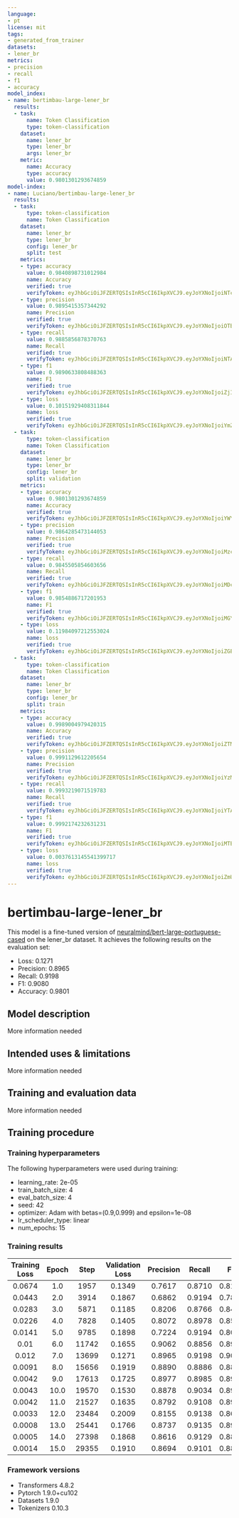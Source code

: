 ```yaml
---
language:
- pt
license: mit
tags:
- generated_from_trainer
datasets:
- lener_br
metrics:
- precision
- recall
- f1
- accuracy
model_index:
- name: bertimbau-large-lener_br
  results:
  - task:
      name: Token Classification
      type: token-classification
    dataset:
      name: lener_br
      type: lener_br
      args: lener_br
    metric:
      name: Accuracy
      type: accuracy
      value: 0.9801301293674859
model-index:
- name: Luciano/bertimbau-large-lener_br
  results:
  - task:
      type: token-classification
      name: Token Classification
    dataset:
      name: lener_br
      type: lener_br
      config: lener_br
      split: test
    metrics:
    - type: accuracy
      value: 0.9840898731012984
      name: Accuracy
      verified: true
      verifyToken: eyJhbGciOiJFZERTQSIsInR5cCI6IkpXVCJ9.eyJoYXNoIjoiNTcwYjYxOGIzOGEwNjc4NzdkZjJjNGJhYTkzOTY4NmM5MWU0YjIxN2EwNmI4M2E0ZDkwYjUzYTk1NzYwOWYwNyIsInZlcnNpb24iOjF9.AZ4Xkl2_oUMeUxmB-Me7pdDwvQj6Y-6W2KvH6_5mkKuVnT551ffAtBbj8H9ruDvqE4aTlIT0eqrkgHUgcHP1Bg
    - type: precision
      value: 0.9895415357344292
      name: Precision
      verified: true
      verifyToken: eyJhbGciOiJFZERTQSIsInR5cCI6IkpXVCJ9.eyJoYXNoIjoiOTBhMjRmNDZlMGRiZDJhNjg0ZWVhNzQzMzYzMTQ4MDY2ODEwNzcwYTgwYmEyZDExZmI0OWQ0N2Q5NzdjZDM2OCIsInZlcnNpb24iOjF9.50xubvWSuT0EDjsj-Ox0dFvsmsFQhCDojB15PzynBJBd2PsLOG2eKqWdFYV1iXNnOTum3xCFGKKSE8dvyK6GBQ
    - type: recall
      value: 0.9885856878370763
      name: Recall
      verified: true
      verifyToken: eyJhbGciOiJFZERTQSIsInR5cCI6IkpXVCJ9.eyJoYXNoIjoiNTA4NzRkMzIwYzdhNmRlODg1YjI3MzA5NmQ5Yjk3NzMzZmQ4MDJjMWRlYzQ1NWNkZjA0MGQ2OTBiMWVlYjdiOCIsInZlcnNpb24iOjF9.5L9WHAEZIiM_rXqIu2kEVU-7Hed3oEi5IO_ulcEDJO-r4KQVXS9X4Rat5FSAjdWSRV_vnvM9Nc7LiOh738WzBA
    - type: f1
      value: 0.9890633808488363
      name: F1
      verified: true
      verifyToken: eyJhbGciOiJFZERTQSIsInR5cCI6IkpXVCJ9.eyJoYXNoIjoiZjIzYzllZWFjZmExN2Q2NDM4ZWY3YjMxZDNiZWFjNzU0ODcwYTBkNTU0ZWExYzM3YjI2MjQ4MTMxOTM5ODdhMyIsInZlcnNpb24iOjF9.tTxenqEcrfQMSbo53mewRPc4oDectJEKfzZyj_mChtQ-K41miMd1n_gNCT-zdT3u1wb5cc7nwgP-Mggo4Q6MAQ
    - type: loss
      value: 0.10151929408311844
      name: loss
      verified: true
      verifyToken: eyJhbGciOiJFZERTQSIsInR5cCI6IkpXVCJ9.eyJoYXNoIjoiYmZkM2YzZmJmOGY0MDI0YzI0ZGQyYWM0YTU1YWQ3NDI3M2UxZjU3NjM0MzljODMwMTAyYzU4YWNmZTRhNGM3ZSIsInZlcnNpb24iOjF9.dF2SD2-HEHepUpbmgrndTM42MQ1mtMuuTgwqyv0cO_ZHlqRRQfyZtgLMlf8_5DwpPRKw_F3wwXLRETbL-5LJCw
  - task:
      type: token-classification
      name: Token Classification
    dataset:
      name: lener_br
      type: lener_br
      config: lener_br
      split: validation
    metrics:
    - type: accuracy
      value: 0.9801301293674859
      name: Accuracy
      verified: true
      verifyToken: eyJhbGciOiJFZERTQSIsInR5cCI6IkpXVCJ9.eyJoYXNoIjoiYWY1M2Q5YzIxYzQ3NTU5YzQyMjUwNWY3MWNkMjJlMGM2YzkwMTdhZGM3NmYxZmVjZDc1N2NkMjBhNDEwMzIyOCIsInZlcnNpb24iOjF9.Mtp2ZBdksTfCQJEFiyLt4pILPH7RE8CXodYNcL8ydc7lTTwn5PiGdnglA7GJcd9HqxOU8UsVyaGzxFkjZGkGDw
    - type: precision
      value: 0.9864285473144053
      name: Precision
      verified: true
      verifyToken: eyJhbGciOiJFZERTQSIsInR5cCI6IkpXVCJ9.eyJoYXNoIjoiMzc1M2NjNTFhNjZiNDU5NzQyZDYzOWViNGFhNzdlMGU4ODNhNDMxMWE1ZjIwZGIzOTIxNDAxZDcwNDM2MGNjYiIsInZlcnNpb24iOjF9.59674wBNKLrL5DC1vfPdEzpCiXRnhilpvnylmzkvLmBrJrZdy-rTP4AXir62BoUEyEZ6zMPRRNOYI9fduwfnBQ
    - type: recall
      value: 0.9845505854603656
      name: Recall
      verified: true
      verifyToken: eyJhbGciOiJFZERTQSIsInR5cCI6IkpXVCJ9.eyJoYXNoIjoiMDc4YjVlYmQ1ZjllNzU3M2ZkN2QxNzI1MGZhMzhkMDNmMjNjODM3NGMzYzY2OGM1NGJmMDA4ZGUwM2RkMGY5MyIsInZlcnNpb24iOjF9.tYvf8mJ0XUmH3mZ0NIMdrXY5a93-2H9u5Ak6heCMBpmHhvgL8k_9y25cRmLeWoh9apsCIS6lQDpHlsJBXdhGDg
    - type: f1
      value: 0.9854886717201953
      name: F1
      verified: true
      verifyToken: eyJhbGciOiJFZERTQSIsInR5cCI6IkpXVCJ9.eyJoYXNoIjoiMGY4YmJjYzkyNzU1ZDQ3MWFmZTY4MWU1OTg4NTRmOTIwM2I3NzdkYWI2YmNlYjdjODQyMmE2N2M5MDQ5MDEyYiIsInZlcnNpb24iOjF9.FxRrhWWfyA-oIXb5zzHO3-VboU6iFcnRc_kVPgLaOcyk8p5jIfV-egDHrql6e-h-6iS8xTDFV8fxIoq-kboRDQ
    - type: loss
      value: 0.11984097212553024
      name: loss
      verified: true
      verifyToken: eyJhbGciOiJFZERTQSIsInR5cCI6IkpXVCJ9.eyJoYXNoIjoiZGE2NzM4MjE1MmU1ZTU4ZTU1NjAyYzk2YzdlNTUxOTAyZjdiMTkxYmZlMzExYmUwOTRhMTA3NzcwYWM2NzgxMiIsInZlcnNpb24iOjF9.PAlnc-tkJ7DEp9-qIR7KpYK9Yzy-umlhwKMH8bq1p-Gxf5pSIL_AtG8eP-JrbH71pJLYaBxSeeRHXWhIT-jBBA
  - task:
      type: token-classification
      name: Token Classification
    dataset:
      name: lener_br
      type: lener_br
      config: lener_br
      split: train
    metrics:
    - type: accuracy
      value: 0.9989004979420315
      name: Accuracy
      verified: true
      verifyToken: eyJhbGciOiJFZERTQSIsInR5cCI6IkpXVCJ9.eyJoYXNoIjoiZTMwYWI4ZDdiZmNkYWYzNDNhZWI4MmNhNDE5MjRmMjRjYTZjYjI1YTllMzMyMDMxMTBmN2YwN2QxMmE3Y2ViYyIsInZlcnNpb24iOjF9.yihlFpU8AYKMsa4f_7P2J-JYifENGVm0nXGwKcvOV_axvv-Gj-Q-E93j0sHnb3TXTpTlJBgQ0ckBDh4Sohq3AQ
    - type: precision
      value: 0.9991129612205654
      name: Precision
      verified: true
      verifyToken: eyJhbGciOiJFZERTQSIsInR5cCI6IkpXVCJ9.eyJoYXNoIjoiYzM3MTQ3ODU3MzBiY2RmNGVhMmQ2YTUzODlkZTk1M2EyOGU4Y2I5ZDI0ZGI5YWQ1YWQ4NDE2NGI1ZjYxNTM1YSIsInZlcnNpb24iOjF9.nnTSkmuvHdYFhXUofIEtjIaEveJCBlMrlmwSwRLojcXYvoaZWNFkWI8wSkQP0iDdDhKuEaZYkRc4kJ-Xd4_TCw
    - type: recall
      value: 0.9993219071519783
      name: Recall
      verified: true
      verifyToken: eyJhbGciOiJFZERTQSIsInR5cCI6IkpXVCJ9.eyJoYXNoIjoiYTA1NGMzOGMwMWQ3Yzk0ZmY4YmYxZjVjODQwMDA1ZjgxNjQ2Y2IxMmIxYWJjOTJhOGQ2NjRlOTRjOTkzYjkwMyIsInZlcnNpb24iOjF9.2YuShB7RWqO6WeR9RCePUcDPv-Ho-6pYeFXmmnnYmW88BRN5jHSrJTWPXMxigVRPBHjU5LlE8j2EK3-IsNviCQ
    - type: f1
      value: 0.9992174232631231
      name: F1
      verified: true
      verifyToken: eyJhbGciOiJFZERTQSIsInR5cCI6IkpXVCJ9.eyJoYXNoIjoiMTE2YmMzMTI3MzQ5MTRmZGQ3NTdhODc3ZGI0MjIyOWMzZTc1MGQ4ZjVkY2JhYjYyM2I1NmI2MWI1OTZkYjViMyIsInZlcnNpb24iOjF9.TJkpCVwoTHFSwD8ckgn1dvD-H5HscuFmtsjEFYNVDZPnfm2PN7b45vZxNvWiK7L6ZVFW2fXbwgNJmMapuoeMCw
    - type: loss
      value: 0.0037613145541399717
      name: loss
      verified: true
      verifyToken: eyJhbGciOiJFZERTQSIsInR5cCI6IkpXVCJ9.eyJoYXNoIjoiZmUxYWU2ODFkOTQ4NjIyODQ1NTU0NDQ2ZjhmYjExZmE3ZDNkZDBjNmIwY2JlNGRlNGZhOGExMDQ1MjA5Nzk0MiIsInZlcnNpb24iOjF9.ES0Kzjz3vvY5HedqYQzZafOPzQSbdWIbsdmft136SqIwb_-rZe-qQ38lveUYuUArP7NHk0wgo3NIkC6LqIsVAw
---
```


<!-- This model card has been generated automatically according to the information the Trainer had access to. You
should probably proofread and complete it, then remove this comment. -->

# bertimbau-large-lener_br

This model is a fine-tuned version of [neuralmind/bert-large-portuguese-cased](https://huggingface.co/neuralmind/bert-large-portuguese-cased) on the lener_br dataset.
It achieves the following results on the evaluation set:
- Loss: 0.1271
- Precision: 0.8965
- Recall: 0.9198
- F1: 0.9080
- Accuracy: 0.9801

## Model description

More information needed

## Intended uses & limitations

More information needed

## Training and evaluation data

More information needed

## Training procedure

### Training hyperparameters

The following hyperparameters were used during training:
- learning_rate: 2e-05
- train_batch_size: 4
- eval_batch_size: 4
- seed: 42
- optimizer: Adam with betas=(0.9,0.999) and epsilon=1e-08
- lr_scheduler_type: linear
- num_epochs: 15

### Training results

| Training Loss | Epoch | Step  | Validation Loss | Precision | Recall | F1     | Accuracy |
|:-------------:|:-----:|:-----:|:---------------:|:---------:|:------:|:------:|:--------:|
| 0.0674        | 1.0   | 1957  | 0.1349          | 0.7617    | 0.8710 | 0.8127 | 0.9594   |
| 0.0443        | 2.0   | 3914  | 0.1867          | 0.6862    | 0.9194 | 0.7858 | 0.9575   |
| 0.0283        | 3.0   | 5871  | 0.1185          | 0.8206    | 0.8766 | 0.8477 | 0.9678   |
| 0.0226        | 4.0   | 7828  | 0.1405          | 0.8072    | 0.8978 | 0.8501 | 0.9708   |
| 0.0141        | 5.0   | 9785  | 0.1898          | 0.7224    | 0.9194 | 0.8090 | 0.9629   |
| 0.01          | 6.0   | 11742 | 0.1655          | 0.9062    | 0.8856 | 0.8958 | 0.9741   |
| 0.012         | 7.0   | 13699 | 0.1271          | 0.8965    | 0.9198 | 0.9080 | 0.9801   |
| 0.0091        | 8.0   | 15656 | 0.1919          | 0.8890    | 0.8886 | 0.8888 | 0.9719   |
| 0.0042        | 9.0   | 17613 | 0.1725          | 0.8977    | 0.8985 | 0.8981 | 0.9744   |
| 0.0043        | 10.0  | 19570 | 0.1530          | 0.8878    | 0.9034 | 0.8955 | 0.9761   |
| 0.0042        | 11.0  | 21527 | 0.1635          | 0.8792    | 0.9108 | 0.8947 | 0.9774   |
| 0.0033        | 12.0  | 23484 | 0.2009          | 0.8155    | 0.9138 | 0.8619 | 0.9719   |
| 0.0008        | 13.0  | 25441 | 0.1766          | 0.8737    | 0.9135 | 0.8932 | 0.9755   |
| 0.0005        | 14.0  | 27398 | 0.1868          | 0.8616    | 0.9129 | 0.8865 | 0.9743   |
| 0.0014        | 15.0  | 29355 | 0.1910          | 0.8694    | 0.9101 | 0.8893 | 0.9746   |


### Framework versions

- Transformers 4.8.2
- Pytorch 1.9.0+cu102
- Datasets 1.9.0
- Tokenizers 0.10.3
